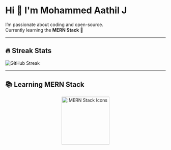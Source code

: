 # Hi 👋 I'm Mohammed Aathil J

I’m passionate about coding and open-source.  
Currently learning the **MERN Stack** 🚀  

---

## 🔥 Streak Stats
![GitHub Streak](https://github-readme-streak-stats.herokuapp.com/?user=Mohammed-Aathil&theme=dark)

---

## 📚 Learning MERN Stack
<p align="center">
  <img src="https://skillicons.dev/icons?i=mongodb,express,react,nodejs" alt="MERN Stack Icons" height="150"/>
</p>
